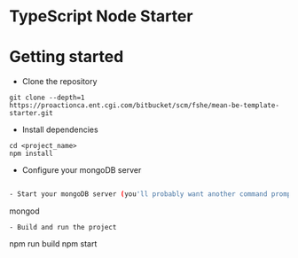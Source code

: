 # TypeScript Node Starter


# Getting started
- Clone the repository
```
git clone --depth=1 https://proactionca.ent.cgi.com/bitbucket/scm/fshe/mean-be-template-starter.git
```
- Install dependencies
```
cd <project_name>
npm install
```
- Configure your mongoDB server
```bash

- Start your mongoDB server (you'll probably want another command prompt)
```
mongod
```
- Build and run the project
```
npm run build
npm start
```
